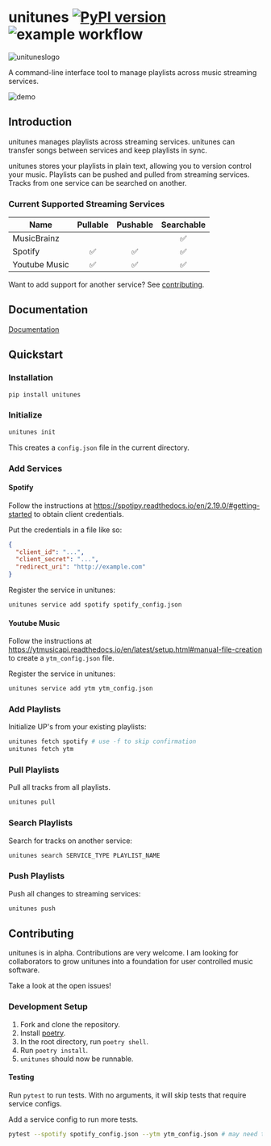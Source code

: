 # unitunes [![PyPI version](https://badge.fury.io/py/unitunes.svg)](https://badge.fury.io/py/unitunes) ![example workflow](https://github.com/platers/unitunes/actions/workflows/github-actions.yml/badge.svg)

![unituneslogo](https://github.com/platers/unitunes/blob/master/unitunes.png?raw=true)

A command-line interface tool to manage playlists across music streaming services.

![demo](demo.gif)

## Introduction

unitunes manages playlists across streaming services. unitunes can transfer songs between services and keep playlists in sync.

unitunes stores your playlists in plain text, allowing you to version control your music. Playlists can be pushed and pulled from streaming services. Tracks from one service can be searched on another.

### Current Supported Streaming Services

| Name          | Pullable | Pushable | Searchable |
| ------------- | :------: | :------: | :--------: |
| MusicBrainz   |          |          |     ✅     |
| Spotify       |    ✅    |    ✅    |     ✅     |
| Youtube Music |    ✅    |    ✅    |     ✅     |

Want to add support for another service? See [contributing](#contributing).

## Documentation

[Documentation](https://github.com/platers/unitunes/blob/master/docs.md)

## Quickstart

### Installation

```bash
pip install unitunes
```

### Initialize

```bash
unitunes init
```

This creates a `config.json` file in the current directory.

### Add Services

#### Spotify

Follow the instructions at https://spotipy.readthedocs.io/en/2.19.0/#getting-started to obtain client credentials.

Put the credentials in a file like so:

```json
{
  "client_id": "...",
  "client_secret": "...",
  "redirect_uri": "http://example.com"
}
```

Register the service in unitunes:

```bash
unitunes service add spotify spotify_config.json
```

#### Youtube Music

Follow the instructions at https://ytmusicapi.readthedocs.io/en/latest/setup.html#manual-file-creation to create a `ytm_config.json` file.

Register the service in unitunes:

```bash
unitunes service add ytm ytm_config.json
```

### Add Playlists

Initialize UP's from your existing playlists:

```bash
unitunes fetch spotify # use -f to skip confirmation
unitunes fetch ytm
```

### Pull Playlists

Pull all tracks from all playlists.

```bash
unitunes pull
```

### Search Playlists

Search for tracks on another service:

```bash
unitunes search SERVICE_TYPE PLAYLIST_NAME
```

### Push Playlists

Push all changes to streaming services:

```bash
unitunes push
```

## Contributing

unitunes is in alpha. Contributions are very welcome. I am looking for collaborators to grow unitunes into a foundation for user controlled music software.

Take a look at the open issues!

### Development Setup

1. Fork and clone the repository.
2. Install [poetry](https://python-poetry.org/).
3. In the root directory, run `poetry shell`.
4. Run `poetry install`.
5. `unitunes` should now be runnable.

#### Testing

Run `pytest` to run tests. With no arguments, it will skip tests that require service configs.

Add a service config to run more tests.

```bash
pytest --spotify spotify_config.json --ytm ytm_config.json # may need to run with -s to paste spotify redirect URL the first time
```
